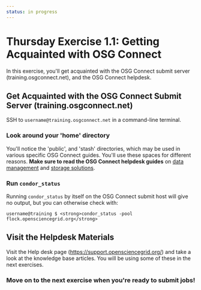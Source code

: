 ```yaml
---
status: in progress
---
```


Thursday Exercise 1.1: Getting Acquainted with OSG Connect
==========================================================


In this exercise, you'll get acquainted with the OSG Connect submit server (training.osgconnect.net), and the OSG Connect helpdesk.

Get Acquainted with the OSG Connect Submit Server (training.osgconnect.net)
--------------------------------------------------------------------------------

SSH to `username@training.osgconnect.net` in a command-line terminal.

### Look around your 'home' directory

You'll notice the 'public', and 'stash' directories, which may be used in various specific OSG Connect guides. You'll use these spaces for different reasons. **Make sure to read the OSG Connect helpdesk guides** on [data management](https://support.opensciencegrid.org/support/solutions/articles/12000006512-guidelines-for-data-managment-in-osg-storage-and-transfer) and [storage solutions](https://support.opensciencegrid.org/support/solutions/articles/12000002985-storage-solutions-on-osg-home-stash-and-public).

### Run `condor_status`

Running `condor_status` by itself on the OSG Connect submit host will give no output, but you can otherwise check with:

``` console
username@training $ <strong>condor_status -pool flock.opensciencegrid.org</strong>
```

Visit the Helpdesk Materials
----------------------------

Visit the Help desk page (<https://support.opensciencegrid.org/>) and take a look at the knowledge base articles. You will be using some of these in the next exercises.

### Move on to the next exercise when you're ready to submit jobs!

